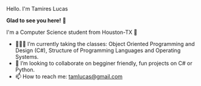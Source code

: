 Hello. I'm Tamires Lucas

**Glad to see you here!** 🙂

I'm a Computer Science student from Houston-TX 🤠

- 👩🏼‍🎓 I’m currently taking the classes: Object Oriented Programming and Design (C#), Structure of Programming Languages and Operating Systems.
- 💞️ I’m looking to collaborate on begginer friendly, fun projects on C# or Python.
- 📫 How to reach me: tamlucas@gmail.com
